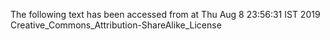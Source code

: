 The following text has been accessed from at Thu Aug 8 23:56:31 IST 2019
Creative_Commons_Attribution-ShareAlike_License
